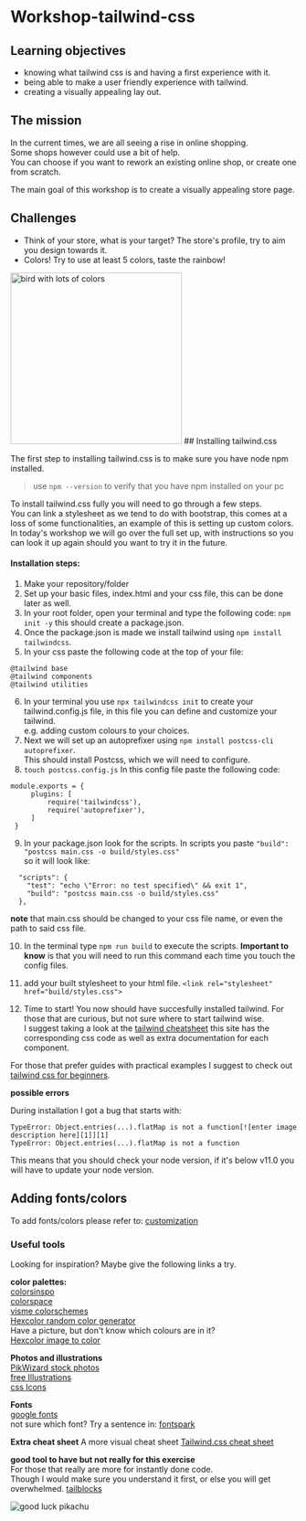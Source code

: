 # Workshop-tailwind-css


## Learning objectives

- knowing what tailwind css is and having a first experience with it.
- being able to make a user friendly experience with tailwind.
- creating a visually appealing lay out.

## The mission

In the current times, we are all seeing a rise in online shopping.  
Some shops however could use a bit of help.  
You can choose if you want to rework an existing online shop, or create one from scratch.  
 
The main goal of this workshop is to create a visually appealing store page.

## Challenges
  
- Think of your store, what is your target? The store's profile, try to aim you design towards it.
- Colors! Try to use at least 5 colors, taste the rainbow!  
<img src="https://media3.giphy.com/media/uZclwnfXqjpMk/giphy.gif" alt="bird with lots of colors" width=300>  
## Installing tailwind.css

The first step to installing tailwind.css is to make sure you have node npm installed.
> use `npm --version` to verify that you have npm installed on your pc  
>

To install tailwind.css fully you will need to go through a few steps.  
You can link a stylesheet as we tend to do with bootstrap, this comes at a loss of some functionalities, an example of this is setting up custom colors.   
In today's workshop we will go over the full set up, with instructions so you can look it up again should you want to try it in the future.  
  
#### Installation steps:
  
  1. Make your repository/folder
  2. Set up your basic files, index.html and your css file, this can be done later as well.  
  3. In your root folder, open your terminal and type the following code: `npm init -y` this should create a package.json.
  4. Once the package.json is made we install tailwind using `npm install tailwindcss`.
5. In your css paste the following code at the top of your file:  
  ```
  @tailwind base  
  @tailwind components  
  @tailwind utilities
  ```
6. In your terminal you use `npx tailwindcss init` to create your tailwind.config.js file, in this file you can define and customize your tailwind.  
   e.g. adding custom colours to your choices.    
7. Next we will set up an autoprefixer using `npm install postcss-cli autoprefixer`.  
  This should install Postcss, which we will need to configure.
8. `touch postcss.config.js` In this config file paste the following code:  
  ```
  module.exports = {
       plugins: [
           require('tailwindcss'),
           require('autoprefixer'),
       ]
   }
   ```


9. In your package.json look for the scripts.
In scripts you paste `"build": "postcss main.css -o build/styles.css"`  
so it will look like:
```
  "scripts": {
    "test": "echo \"Error: no test specified\" && exit 1",
    "build": "postcss main.css -o build/styles.css"
  },
```

**note** that main.css should be changed to your css file name, or even the path to said css file.

10. In the terminal type `npm run build` to execute the scripts.
**Important to know** is that you will need to run this command each time you touch the config files.

11. add your built stylesheet to your html file.
`<link rel="stylesheet" href="build/styles.css">` 

12. Time to start! You now should have succesfully installed tailwind. 
For those that are curious, but not sure where to start tailwind wise.  
I suggest taking a look at the [tailwind cheatsheet](https://tailwindcomponents.com/cheatsheet/) this site has the corresponding css code as well as extra documentation for each component.


For those that prefer guides with practical examples I suggest to check out [tailwind css for beginners](https://codingthesmartway.com/tailwind-css-for-absolute-beginners/).  
            
**possible errors**

During installation I got a bug that starts with:
```
TypeError: Object.entries(...).flatMap is not a function[![enter image description here][1]][1]
TypeError: Object.entries(...).flatMap is not a function
```

This means that you should check your node version, if it's below v11.0 you will have to update your node version.  
## Adding fonts/colors
To add fonts/colors please refer to:
[customization](customization.md)

### Useful tools
Looking for inspiration? Maybe give the following links a try. 
   
**color palettes:**  
[colorsinspo](https://colorsinspo.com/)  
[colorspace](https://mycolor.space/)  
[visme colorschemes](https://visme.co/blog/website-color-schemes/)   
[Hexcolor random color generator](https://hexcolor.co/random-colors)   
Have a picture, but don't know which colours are in it?  
 [Hexcolor image to color](https://hexcolor.co/image-to-colors)    
 
**Photos and illustrations**  
[PikWizard stock photos](https://pikwizard.com/)  
[free Illustrations](https://freeillustrations.xyz/)  
[css Icons](https://css.gg/)  

**Fonts**  
[google fonts](https://fonts.google.com/)    
not sure which font? Try a sentence in: 
[fontspark](https://fontspark.app/)  

**Extra cheat sheet**
A more visual cheat sheet
[Tailwind.css cheat sheet](https://umeshmk.github.io/Tailwindcss-cheatsheet/)

**good tool to have but not really for this exercise**  
For those that really are more for instantly done code.  
Though I would make sure you understand it first, or else you will get overwhelmed.
[tailblocks](https://tailblocks.cc/)

![good luck pikachu](https://media2.giphy.com/media/mqWZoUiub0cyA/giphy.gif)


